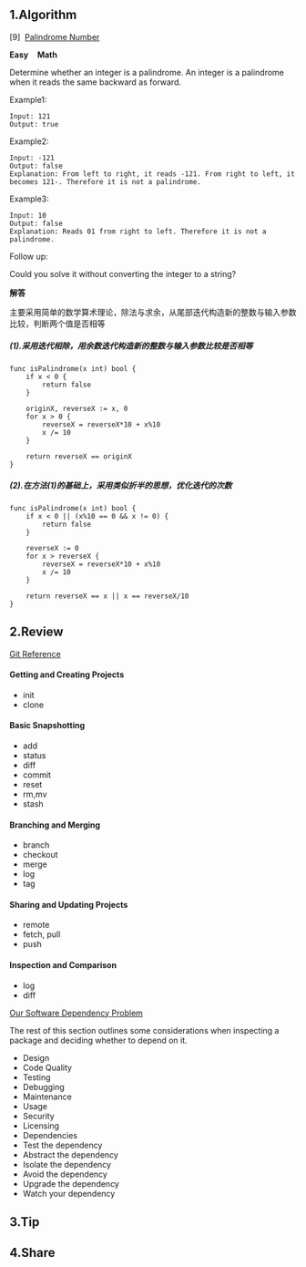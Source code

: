 ## 1.Algorithm

[9]&nbsp;&nbsp;[Palindrome Number](https://leetcode.com/problems/palindrome-number/)

**Easy** &nbsp;&nbsp; **Math**

Determine whether an integer is a palindrome. An integer is a palindrome when it reads the same backward as forward.

Example1:

```
Input: 121
Output: true
```

Example2:

```
Input: -121
Output: false
Explanation: From left to right, it reads -121. From right to left, it becomes 121-. Therefore it is not a palindrome.
```

Example3:

```
Input: 10
Output: false
Explanation: Reads 01 from right to left. Therefore it is not a palindrome.
```

Follow up:

Could you solve it without converting the integer to a string?

**解答**

主要采用简单的数学算术理论，除法与求余，从尾部迭代构造新的整数与输入参数比较，判断两个值是否相等

##### (1).采用迭代相除，用余数迭代构造新的整数与输入参数比较是否相等

```
func isPalindrome(x int) bool {
	if x < 0 {
		return false
	}

	originX, reverseX := x, 0
	for x > 0 {
		reverseX = reverseX*10 + x%10
		x /= 10
	}

	return reverseX == originX
}
```

##### (2).在方法(1)的基础上，采用类似折半的思想，优化迭代的次数

```
func isPalindrome(x int) bool {
	if x < 0 || (x%10 == 0 && x != 0) {
		return false
	}

	reverseX := 0
	for x > reverseX {
		reverseX = reverseX*10 + x%10
		x /= 10
	}

	return reverseX == x || x == reverseX/10
}
```

## 2.Review

[Git Reference](http://git.github.io/git-reference/)

#### Getting and Creating Projects

- init
- clone

#### Basic Snapshotting

- add
- status
- diff
- commit
- reset
- rm,mv
- stash

#### Branching and Merging

- branch
- checkout
- merge
- log
- tag

#### Sharing and Updating Projects

- remote
- fetch, pull
- push

#### Inspection and Comparison

- log
- diff

[Our Software Dependency Problem](https://research.swtch.com/deps)

The rest of this section outlines some considerations when inspecting a package and deciding whether to depend on it.

- Design
- Code Quality
- Testing
- Debugging
- Maintenance
- Usage
- Security
- Licensing
- Dependencies
- Test the dependency
- Abstract the dependency
- Isolate the dependency
- Avoid the dependency
- Upgrade the dependency
- Watch your dependency

## 3.Tip

## 4.Share
